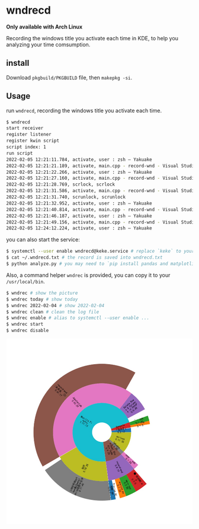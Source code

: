 # wndrecd

**Only available with Arch Linux**

Recording the windows title you activate each time in KDE, to help you analyzing your time comsumption.

## install

Download `pkgbuild/PKGBUILD` file, then `makepkg -si`.

## Usage

run `wndrecd`, recording the windows title you activate each time.

```bash
$ wndrecd
start receiver
register listener
register kwin script
script index: 1
run script
2022-02-05 12:21:11.784, activate, user : zsh — Yakuake
2022-02-05 12:21:21.189, activate, main.cpp - record-wnd - Visual Studio Code
2022-02-05 12:21:22.266, activate, user : zsh — Yakuake
2022-02-05 12:21:27.160, activate, main.cpp - record-wnd - Visual Studio Code
2022-02-05 12:21:28.769, scrlock, scrlock
2022-02-05 12:21:31.586, activate, main.cpp - record-wnd - Visual Studio Code
2022-02-05 12:21:31.740, scrunlock, scrunlock
2022-02-05 12:21:32.952, activate, user : zsh — Yakuake
2022-02-05 12:21:40.814, activate, main.cpp - record-wnd - Visual Studio Code
2022-02-05 12:21:46.187, activate, user : zsh — Yakuake
2022-02-05 12:21:49.156, activate, main.cpp - record-wnd - Visual Studio Code
2022-02-05 12:24:12.224, activate, user : zsh — Yakuake
```

you can also start the service:
```bash
$ systemctl --user enable wndrecd@keke.service # replace `keke` to your user name
$ cat ~/.wndrecd.txt # the record is saved into wndrecd.txt
$ python analyze.py # you may need to `pip install pandas and matplotlib`
```

Also, a command helper `wndrec` is provided, you can copy it to your `/usr/local/bin`.

```bash
$ wndrec # show the picture
$ wndrec today # show today
$ wndrec 2022-02-04 # show 2022-02-04
$ wndrec clean # clean the log file
$ wndrec enable # alias to systemctl --user enable ...
$ wndrec start 
$ wndrec disable
```

![](analysis.jpeg)